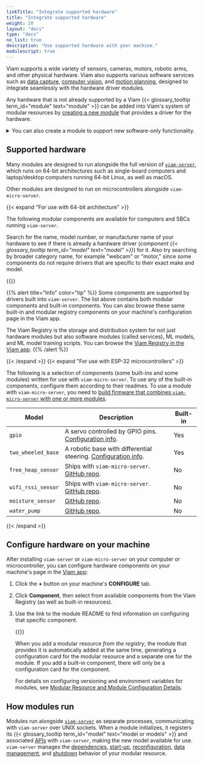 ```yaml
---
linkTitle: "Integrate supported hardware"
title: "Integrate supported hardware"
weight: 20
layout: "docs"
type: "docs"
no_list: true
description: "Use supported hardware with your machine."
modulescript: true
---
```


Viam supports a wide variety of sensors, cameras, motors, robotic arms, and other physical hardware.
Viam also supports various software services such as [data capture](/data-ai/get-started/capture-sync/), [computer vision](/data-ai/ai/create-dataset/), and [motion planning](/operate/mobility/move-arm/), designed to integrate seamlessly with the hardware driver modules.

Any hardware that is not already supported by a Viam {{< glossary_tooltip term_id="module" text="module" >}} can be added into Viam's system of modular resources by [creating a new module](../other-hardware/) that provides a driver for the hardware.

<details>
  <summary>You can also create a module to support new software-only functionality.</summary>

In addition to physical hardware, there are "virtual" hardware modules that do not directly drive any physical hardware, but rather augment physical hardware with another layer of abstraction, or add other functionality, for example:

- [A "camera" that takes a camera feed from a physical camera, and crops it, overlays it, or otherwise transforms the output](/components/camera/transform/)
- [A "sensor" that allows you to designate a primary sensor and backup sensors in case of failure](https://github.com/viam-modules/failover)
- [A ChatGPT integration module](https://github.com/jeremyrhyde/chat-gpt-module)

These software-only "hardware" modules implement the same [component APIs](/dev/reference/apis/#component-apis) as physical hardware modules.

</details>

## Supported hardware

Many modules are designed to run alongside the full version of [`viam-server`](/operate/get-started/setup/), which runs on 64-bit architectures such as single-board computers and laptop/desktop computers running 64-bit Linux, as well as macOS.

Other modules are designed to run on microcontrollers alongside `viam-micro-server`.

{{< expand "For use with 64-bit architecture" >}}

The following modular components are available for computers and SBCs running `viam-server`.

Search for the name, model number, or manufacturer name of your hardware to see if there is already a hardware driver (_component {{< glossary_tooltip term_id="model" text="model" >}}_) for it.
Also try searching by broader category name, for example "webcam" or "motor," since some components do not require drivers that are specific to their exact make and model.

{{<resources api="rdk:component" no-intro="true">}}

{{% alert title="Info" color="tip" %}}
Some components are supported by drivers built into `viam-server`.
The list above contains both modular components and built-in components.
You can also browse these same built-in and modular registry components on your machine's configuration page in the Viam app.

The Viam Registry is the storage and distribution system for not just hardware modules but also software modules (called services), ML models, and ML model training scripts.
You can browse the [Viam Registry in the Viam app](https://app.viam.com/registry?type=Module).
{{% /alert %}}

{{< /expand >}}
{{< expand "For use with ESP-32 microcontrollers" >}}

The following is a selection of components (some built-ins and some modules) written for use with `viam-micro-server`.
To use any of the built-in components, configure them according to their readmes.
To use a module with `viam-micro-server`, you need to [build firmware that combines `viam-micro-server` with one or more modules](/operate/get-started/other-hardware/micro-module).

<!--prettier-ignore-->
| Model | Description | Built-in |
| ----- | ----------- | -------- |
| `gpio` | A servo controlled by GPIO pins. [Configuration info](/components/servo/gpio-micro-rdk/). | Yes |
| `two_wheeled_base` | A robotic base with differential steering. [Configuration info](/components/base/two_wheeled_base/). | Yes |
| `free_heap_sensor` | Ships with `viam-micro-server`. [GitHub repo](https://github.com/viamrobotics/micro-rdk/tree/main/examples/modular-drivers/src). | No |
| `wifi_rssi_sensor` | Ships with `viam-micro-server`. [GitHub repo](https://github.com/viamrobotics/micro-rdk/tree/main/examples/modular-drivers/src). | No |
| `moisture_sensor` | [GitHub repo](https://github.com/viamrobotics/micro-rdk/tree/main/examples/modular-drivers/src). | No |
| `water_pump` | [GitHub repo](https://github.com/viamrobotics/micro-rdk/tree/main/examples/modular-drivers/src). | No |

{{< /expand >}}

## Configure hardware on your machine

After installing `viam-server` or `viam-micro-server` on your computer or microcontroller, you can configure hardware components on your machine's page in the [Viam app](https://app.viam.com):

1. Click the **+** button on your machine's **CONFIGURE** tab.
1. Click **Component**, then select from available components from the Viam Registry (as well as built-in resources).
1. Use the link to the module README to find information on configuring that specific component.

   {{<gif webm_src="/integrate/configure.webm" mp4_src="/integrate/configure.mp4" alt="Configuring a board and ultrasonic sensor." max-width="600px">}}

   When you add a modular resource _from the registry_, the module that provides it is automatically added at the same time, generating a configuration card for the modular resource and a separate one for the module.
   If you add a built-in component, there will only be a configuration card for the component.

   For details on configuring versioning and environment variables for modules, see [Modular Resource and Module Configuration Details](/operate/reference/module-configuration/).

## How modules run

Modules run alongside [`viam-server`](/architecture/viam-server/) as separate processes, communicating with `viam-server` over UNIX sockets.
When a module initializes, it registers its {{< glossary_tooltip term_id="model" text="model or models" >}} and associated [APIs](/appendix/apis/) with `viam-server`, making the new model available for use.
`viam-server` manages the [dependencies](/architecture/viam-server/#dependency-management), [start-up](/architecture/viam-server/#start-up), [reconfiguration](/architecture/viam-server/#reconfiguration), [data management](/services/data/#configuration), and [shutdown](/architecture/viam-server/#shutdown) behavior of your modular resource.
